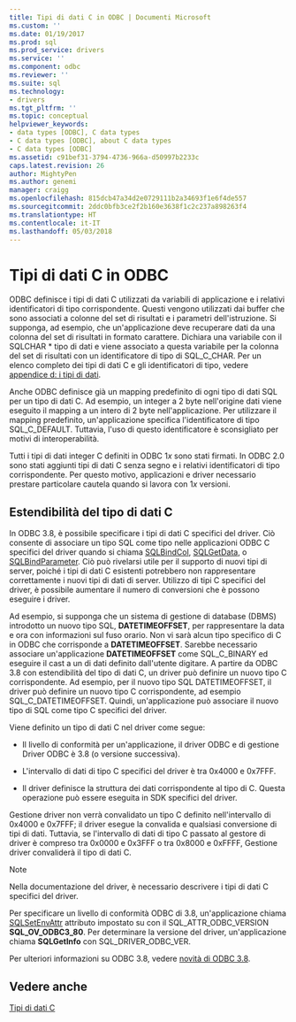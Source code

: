 ```yaml
---
title: Tipi di dati C in ODBC | Documenti Microsoft
ms.custom: ''
ms.date: 01/19/2017
ms.prod: sql
ms.prod_service: drivers
ms.service: ''
ms.component: odbc
ms.reviewer: ''
ms.suite: sql
ms.technology:
- drivers
ms.tgt_pltfrm: ''
ms.topic: conceptual
helpviewer_keywords:
- data types [ODBC], C data types
- C data types [ODBC], about C data types
- C data types [ODBC]
ms.assetid: c91bef31-3794-4736-966a-d50997b2233c
caps.latest.revision: 26
author: MightyPen
ms.author: genemi
manager: craigg
ms.openlocfilehash: 815dcb47a34d2e0729111b2a34693f1e6f4de557
ms.sourcegitcommit: 2ddc0bfb3ce2f2b160e3638f1c2c237a898263f4
ms.translationtype: HT
ms.contentlocale: it-IT
ms.lasthandoff: 05/03/2018
---
```

# <a name="c-data-types-in-odbc"></a>Tipi di dati C in ODBC
ODBC definisce i tipi di dati C utilizzati da variabili di applicazione e i relativi identificatori di tipo corrispondente. Questi vengono utilizzati dai buffer che sono associati a colonne del set di risultati e i parametri dell'istruzione. Si supponga, ad esempio, che un'applicazione deve recuperare dati da una colonna del set di risultati in formato carattere. Dichiara una variabile con il SQLCHAR * tipo di dati e viene associato a questa variabile per la colonna del set di risultati con un identificatore di tipo di SQL_C_CHAR. Per un elenco completo dei tipi di dati C e gli identificatori di tipo, vedere [appendice d: i tipi di dati](../../../odbc/reference/appendixes/appendix-d-data-types.md).  
  
 Anche ODBC definisce già un mapping predefinito di ogni tipo di dati SQL per un tipo di dati C. Ad esempio, un integer a 2 byte nell'origine dati viene eseguito il mapping a un intero di 2 byte nell'applicazione. Per utilizzare il mapping predefinito, un'applicazione specifica l'identificatore di tipo SQL_C_DEFAULT. Tuttavia, l'uso di questo identificatore è sconsigliato per motivi di interoperabilità.  
  
 Tutti i tipi di dati integer C definiti in ODBC 1*x* sono stati firmati. In ODBC 2.0 sono stati aggiunti tipi di dati C senza segno e i relativi identificatori di tipo corrispondente. Per questo motivo, applicazioni e driver necessario prestare particolare cautela quando si lavora con 1*x* versioni.  
  
## <a name="c-data-type-extensibility"></a>Estendibilità del tipo di dati C  
 In ODBC 3.8, è possibile specificare i tipi di dati C specifici del driver. Ciò consente di associare un tipo SQL come tipo nelle applicazioni ODBC C specifici del driver quando si chiama [SQLBindCol](../../../odbc/reference/syntax/sqlbindcol-function.md), [SQLGetData](../../../odbc/reference/syntax/sqlgetdata-function.md), o [SQLBindParameter](../../../odbc/reference/syntax/sqlbindparameter-function.md). Ciò può rivelarsi utile per il supporto di nuovi tipi di server, poiché i tipi di dati C esistenti potrebbero non rappresentare correttamente i nuovi tipi di dati di server. Utilizzo di tipi C specifici del driver, è possibile aumentare il numero di conversioni che è possono eseguire i driver.  
  
 Ad esempio, si supponga che un sistema di gestione di database (DBMS) introdotto un nuovo tipo SQL, **DATETIMEOFFSET**, per rappresentare la data e ora con informazioni sul fuso orario. Non vi sarà alcun tipo specifico di C in ODBC che corrisponde a **DATETIMEOFFSET**. Sarebbe necessario associare un'applicazione **DATETIMEOFFSET** come SQL_C_BINARY ed eseguire il cast a un di dati definito dall'utente digitare. A partire da ODBC 3.8 con estendibilità del tipo di dati C, un driver può definire un nuovo tipo C corrispondente. Ad esempio, per il nuovo tipo SQL DATETIMEOFFSET, il driver può definire un nuovo tipo C corrispondente, ad esempio SQL_C_DATETIMEOFFSET. Quindi, un'applicazione può associare il nuovo tipo di SQL come tipo C specifici del driver.  
  
 Viene definito un tipo di dati C nel driver come segue:  
  
-   Il livello di conformità per un'applicazione, il driver ODBC e di gestione Driver ODBC è 3.8 (o versione successiva).  
  
-   L'intervallo di dati di tipo C specifici del driver è tra 0x4000 e 0x7FFF.  
  
-   Il driver definisce la struttura dei dati corrispondente al tipo di C.  Questa operazione può essere eseguita in SDK specifici del driver.  
  
 Gestione driver non verrà convalidato un tipo C definito nell'intervallo di 0x4000 e 0x7FFF; il driver esegue la convalida e qualsiasi conversione di tipi di dati. Tuttavia, se l'intervallo di dati di tipo C passato al gestore di driver è compreso tra 0x0000 e 0x3FFF o tra 0x8000 e 0xFFFF, Gestione driver convaliderà il tipo di dati C.  
  
> [!NOTE]  
>  Nella documentazione del driver, è necessario descrivere i tipi di dati C specifici del driver.  
  
 Per specificare un livello di conformità ODBC di 3.8, un'applicazione chiama [SQLSetEnvAttr](../../../odbc/reference/syntax/sqlsetenvattr-function.md) attributo impostato su con il SQL_ATTR_ODBC_VERSION **SQL_OV_ODBC3_80**. Per determinare la versione del driver, un'applicazione chiama **SQLGetInfo** con SQL_DRIVER_ODBC_VER.  
  
 Per ulteriori informazioni su ODBC 3.8, vedere [novità di ODBC 3.8](../../../odbc/reference/what-s-new-in-odbc-3-8.md).  
  
## <a name="see-also"></a>Vedere anche  
 [Tipi di dati C](../../../odbc/reference/appendixes/c-data-types.md)
